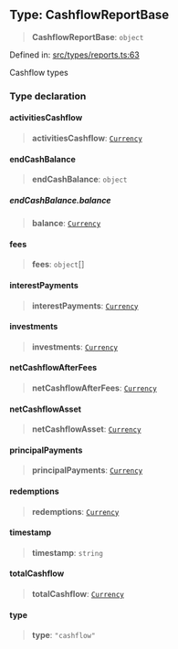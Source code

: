 
## Type: CashflowReportBase

> **CashflowReportBase**: `object`

Defined in: [src/types/reports.ts:63](https://github.com/centrifuge/sdk/blob/212732e73f25bd4510d6678f3b949dc7a9984e80/src/types/reports.ts#L63)

Cashflow types

### Type declaration

#### activitiesCashflow

> **activitiesCashflow**: [`Currency`](#class-currency)

#### endCashBalance

> **endCashBalance**: `object`

##### endCashBalance.balance

> **balance**: [`Currency`](#class-currency)

#### fees

> **fees**: `object`[]

#### interestPayments

> **interestPayments**: [`Currency`](#class-currency)

#### investments

> **investments**: [`Currency`](#class-currency)

#### netCashflowAfterFees

> **netCashflowAfterFees**: [`Currency`](#class-currency)

#### netCashflowAsset

> **netCashflowAsset**: [`Currency`](#class-currency)

#### principalPayments

> **principalPayments**: [`Currency`](#class-currency)

#### redemptions

> **redemptions**: [`Currency`](#class-currency)

#### timestamp

> **timestamp**: `string`

#### totalCashflow

> **totalCashflow**: [`Currency`](#class-currency)

#### type

> **type**: `"cashflow"`
